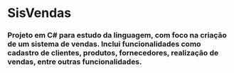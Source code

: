 # SisVendas
<h3>Projeto em C# para estudo da linguagem, com foco na criação de um sistema de vendas. Inclui funcionalidades como cadastro de clientes, produtos, fornecedores, realização de vendas, entre outras funcionalidades.</h3>

